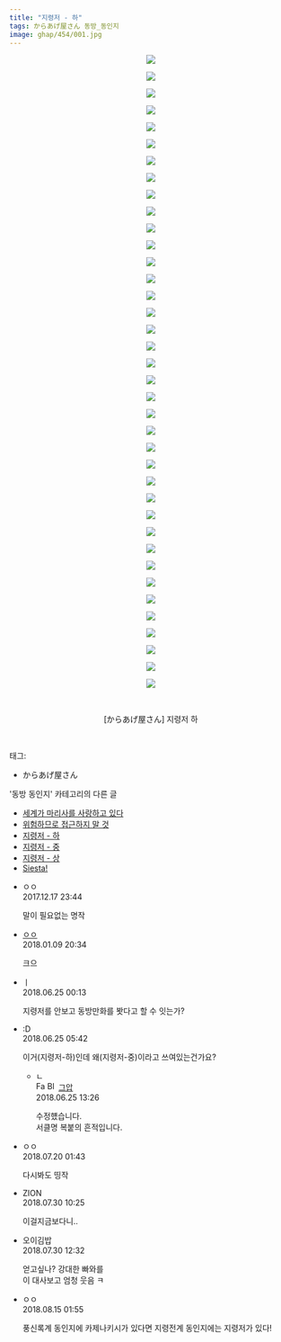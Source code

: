 ```yaml
---
title: "지령저 - 하"
tags: からあげ屋さん 동방_동인지
image: ghap/454/001.jpg
---
```

<div class="article">
<p style="text-align: center; clear: none; float: none;"><img src="{{ site.nasurl }}/ghap/454/001.jpg"/></p>
<p style="text-align: center; clear: none; float: none;"><img src="{{ site.nasurl }}/ghap/454/002.jpg"/></p>
<p style="text-align: center; clear: none; float: none;"><img src="{{ site.nasurl }}/ghap/454/003.jpg"/></p>
<p style="text-align: center; clear: none; float: none;"><img src="{{ site.nasurl }}/ghap/454/004.jpg"/></p>
<p style="text-align: center; clear: none; float: none;"><img src="{{ site.nasurl }}/ghap/454/005.jpg"/></p>
<p style="text-align: center; clear: none; float: none;"><img src="{{ site.nasurl }}/ghap/454/006.jpg"/></p>
<p style="text-align: center; clear: none; float: none;"><img src="{{ site.nasurl }}/ghap/454/007.jpg"/></p>
<p style="text-align: center; clear: none; float: none;"><img src="{{ site.nasurl }}/ghap/454/008.jpg"/></p>
<p style="text-align: center; clear: none; float: none;"><img src="{{ site.nasurl }}/ghap/454/009.jpg"/></p>
<p style="text-align: center; clear: none; float: none;"><img src="{{ site.nasurl }}/ghap/454/010.jpg"/></p>
<p style="text-align: center; clear: none; float: none;"><img src="{{ site.nasurl }}/ghap/454/011.jpg"/></p>
<p style="text-align: center; clear: none; float: none;"><img src="{{ site.nasurl }}/ghap/454/012.jpg"/></p>
<p style="text-align: center; clear: none; float: none;"><img src="{{ site.nasurl }}/ghap/454/013.jpg"/></p>
<p style="text-align: center; clear: none; float: none;"><img src="{{ site.nasurl }}/ghap/454/014.jpg"/></p>
<p style="text-align: center; clear: none; float: none;"><img src="{{ site.nasurl }}/ghap/454/015.jpg"/></p>
<p style="text-align: center; clear: none; float: none;"><img src="{{ site.nasurl }}/ghap/454/016.jpg"/></p>
<p style="text-align: center; clear: none; float: none;"><img src="{{ site.nasurl }}/ghap/454/017.jpg"/></p>
<p style="text-align: center; clear: none; float: none;"><img src="{{ site.nasurl }}/ghap/454/018.jpg"/></p>
<p style="text-align: center; clear: none; float: none;"><img src="{{ site.nasurl }}/ghap/454/019.jpg"/></p>
<p style="text-align: center; clear: none; float: none;"><img src="{{ site.nasurl }}/ghap/454/020.jpg"/></p>
<p style="text-align: center; clear: none; float: none;"><img src="{{ site.nasurl }}/ghap/454/021.jpg"/></p>
<p style="text-align: center; clear: none; float: none;"><img src="{{ site.nasurl }}/ghap/454/022.jpg"/></p>
<p style="text-align: center; clear: none; float: none;"><img src="{{ site.nasurl }}/ghap/454/023.jpg"/></p>
<p style="text-align: center; clear: none; float: none;"><img src="{{ site.nasurl }}/ghap/454/024.jpg"/></p>
<p style="text-align: center; clear: none; float: none;"><img src="{{ site.nasurl }}/ghap/454/025.jpg"/></p>
<p style="text-align: center; clear: none; float: none;"><img src="{{ site.nasurl }}/ghap/454/026.jpg"/></p>
<p style="text-align: center; clear: none; float: none;"><img src="{{ site.nasurl }}/ghap/454/027.jpg"/></p>
<p style="text-align: center; clear: none; float: none;"><img src="{{ site.nasurl }}/ghap/454/028.jpg"/></p>
<p style="text-align: center; clear: none; float: none;"><img src="{{ site.nasurl }}/ghap/454/029.jpg"/></p>
<p style="text-align: center; clear: none; float: none;"><img src="{{ site.nasurl }}/ghap/454/030.jpg"/></p>
<p style="text-align: center; clear: none; float: none;"><img src="{{ site.nasurl }}/ghap/454/031.jpg"/></p>
<p style="text-align: center; clear: none; float: none;"><img src="{{ site.nasurl }}/ghap/454/032.jpg"/></p>
<p style="text-align: center; clear: none; float: none;"><img src="{{ site.nasurl }}/ghap/454/033.jpg"/></p>
<p style="text-align: center; clear: none; float: none;"><img src="{{ site.nasurl }}/ghap/454/034.jpg"/></p>
<p style="text-align: center; clear: none; float: none;"><img src="{{ site.nasurl }}/ghap/454/035.jpg"/></p>
<p style="text-align: center; clear: none; float: none;"><img src="{{ site.nasurl }}/ghap/454/036.jpg"/></p>
<p style="text-align: center; clear: none; float: none;"><img src="{{ site.nasurl }}/ghap/454/037.jpg"/></p>
<p style="text-align: center; clear: none; float: none;"><img src="{{ site.nasurl }}/ghap/454/038.jpg"/></p>
<p style="text-align: center; clear: none; float: none;"><br/></p>
<p style="text-align: center; clear: none; float: none;">[からあげ屋さん] 지령저 하</p>
<p><br/></p>
</div><div class="tagTrail">
<p>태그: </p>
<ul>
<li>からあげ屋さん</li>
</ul>
</div><div class="another">
<p>'동방 동인지' 카테고리의 다른 글</p>
<ul>
<li><a href="/2016-06-21-ghap_456">세계가 마리사를 사랑하고 있다</a></li>
<li><a href="/2016-06-21-ghap_455">위험하므로 접근하지 말 것</a></li>
<li><a href="/2016-06-21-ghap_454">지령저 - 하</a></li>
<li><a href="/2016-06-21-ghap_453">지령저 - 중</a></li>
<li><a href="/2016-06-21-ghap_452">지령저 - 상</a></li>
<li><a href="/2016-06-21-ghap_451">Siesta!</a></li>
</ul>
</div><div class="cb_module cb_fluid">
<div class="cb_wrt cb_profile">
<div class="comment">
<ul>
<li class="cb_thumb_off" id="comment15154187">
<div class="cb_comment_area">
<div class="cb_info_area">
<div class="cb_section">
<span class="cb_nick_name">ㅇㅇ</span>
</div>
<div class="cb_section">
<span class="cb_date">2017.12.17 23:44 </span>
</div>
</div>
<div class="cb_dsc_comment">
<p class="cb_dsc">
											말이 필요없는 명작
										</p>
</div>
</div></li>
<li class="cb_thumb_off" id="comment15170400">
<div class="cb_comment_area">
<div class="cb_info_area">
<div class="cb_section">
<span class="cb_nick_name"> <a href="http://http:/르ㅡ" onclick="return openLinkInNewWindow(this)">ㅇㅇ</a></span>
</div>
<div class="cb_section">
<span class="cb_date">2018.01.09 20:34 </span>
</div>
</div>
<div class="cb_dsc_comment">
<p class="cb_dsc">
											크으
										</p>
</div>
</div></li>
<li class="cb_thumb_off" id="comment15276369">
<div class="cb_comment_area">
<div class="cb_info_area">
<div class="cb_section">
<span class="cb_nick_name">ㅣ</span>
</div>
<div class="cb_section">
<span class="cb_date">2018.06.25 00:13 </span>
</div>
</div>
<div class="cb_dsc_comment">
<p class="cb_dsc">
											지령저를 안보고 동방만화를 봣다고 할 수 잇는가?
										</p>
</div>
</div></li>
<li class="cb_thumb_off" id="comment15276448">
<div class="cb_comment_area">
<div class="cb_info_area">
<div class="cb_section">
<span class="cb_nick_name">:D</span>
</div>
<div class="cb_section">
<span class="cb_date">2018.06.25 05:42 </span>
</div>
</div>
<div class="cb_dsc_comment">
<p class="cb_dsc">
											이거(지령저-하)인데 왜(지령저-중)이라고 쓰여있는건가요?
										</p>
</div>
<ul>
<li class="cb_thumb_off" id="comment15276548">
<span class="cb_bu_subnode">ㄴ</span>
<div class="cb_comment_area">
<div class="cb_info_area">
<div class="cb_section">
<span class="cb_nick_name"><img alt="Favicon of https://ghaptouhou.tistory.com" height="16" onerror="this.onerror=null;this.parentNode.removeChild(this)" src="https://ghaptouhou.tistory.com/favicon.ico" width="16"/> <img alt="BlogIcon" height="16" onerror="this.parentNode.removeChild(this)" src="https://ghaptouhou.tistory.com/index.gif" width="16"/> <a href="https://ghaptouhou.tistory.com" onclick="return openLinkInNewWindow(this)"> 그압</a><span class="tistoryProfileLayerTrigger" onclick='TistoryProfile.show(event, this, {"title":"\uc800\uae30 \uc774\uac70 \ub098\uc911\uc5d0 \uc218\uc815 \uac00\ub2a5\ud558\ub098\uc694","url":"https:\/\/ghap.tistory.com","nickname":"\uadf8\uc555","items":[]}); return false;'></span></span>
</div>
<div class="cb_section">
<span class="cb_date">2018.06.25 13:26 </span>
</div>
</div>
<div class="cb_dsc_comment">
<p class="cb_dsc">
																수정헀습니다.<br/>
서클명 복붙의 흔적입니다.
															</p>
</div>
</div>
</li>
</ul>
</div></li>
<li class="cb_thumb_off" id="comment15290330">
<div class="cb_comment_area">
<div class="cb_info_area">
<div class="cb_section">
<span class="cb_nick_name">ㅇㅇ</span>
</div>
<div class="cb_section">
<span class="cb_date">2018.07.20 01:43 </span>
</div>
</div>
<div class="cb_dsc_comment">
<p class="cb_dsc">
											다시봐도 띵작
										</p>
</div>
</div></li>
<li class="cb_thumb_off" id="comment15296788">
<div class="cb_comment_area">
<div class="cb_info_area">
<div class="cb_section">
<span class="cb_nick_name">ZION</span>
</div>
<div class="cb_section">
<span class="cb_date">2018.07.30 10:25 </span>
</div>
</div>
<div class="cb_dsc_comment">
<p class="cb_dsc">
											이걸지금보다니..
										</p>
</div>
</div></li>
<li class="cb_thumb_off" id="comment15296856">
<div class="cb_comment_area">
<div class="cb_info_area">
<div class="cb_section">
<span class="cb_nick_name">오이김밥</span>
</div>
<div class="cb_section">
<span class="cb_date">2018.07.30 12:32 </span>
</div>
</div>
<div class="cb_dsc_comment">
<p class="cb_dsc">
											얻고싶나? 강대한 빠와를<br/>
이 대사보고 엄청 웃음 ㅋ
										</p>
</div>
</div></li>
<li class="cb_thumb_off" id="comment15308702">
<div class="cb_comment_area">
<div class="cb_info_area">
<div class="cb_section">
<span class="cb_nick_name">ㅇㅇ</span>
</div>
<div class="cb_section">
<span class="cb_date">2018.08.15 01:55 </span>
</div>
</div>
<div class="cb_dsc_comment">
<p class="cb_dsc">
											풍신록계 동인지에 카제나키시가 있다면 지령전계 동인지에는 지령저가 있다!
										</p>
</div>
</div></li>
</ul>
</div>
</div><!-- commentList close -->
</div>